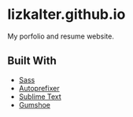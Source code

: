 # lizkalter.github.io

My porfolio and resume website.

## Built With

* [Sass](https://sass-lang.com/)
* [Autoprefixer](https://github.com/postcss/autoprefixer)
* [Sublime Text](https://www.sublimetext.com/)
* [Gumshoe](https://github.com/cferdinandi/gumshoe)
